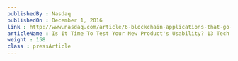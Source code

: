 ```yaml
---
publishedBy : Nasdaq
publishedOn : December 1, 2016
link : http://www.nasdaq.com/article/6-blockchain-applications-that-go-beyond-bitcoin-cm716269
articleName : Is It Time To Test Your New Product's Usability? 13 Tech Experts Weigh In
weight : 158 
class : pressArticle
---
```

